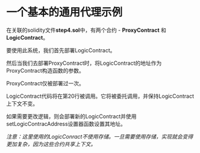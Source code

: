 # 一个基本的通用代理示例

在关联的solidity文件**step4.sol**中，有两个合约 - **ProxyContract** 和 **LogicContract**。

要使用此系统，我们首先部署LogicContract。

然后当我们去部署ProxyContract时，将LogicContract的地址作为ProxyContract构造函数的参数。

ProxyContract仅被部署过一次。

LogicContract代码将在第20行被调用。它将被委托调用，并保持LogicContract上下文不变。

如果需要更改逻辑，则会部署新的LogicContract并使用setLogicContracAddress设置器函数设置其地址。

*注意：这里使用的LogicConract不使用存储。一旦需要使用存储，实现就会变得更加复杂，因为这些合约共享上下文。*
